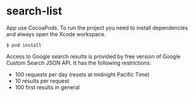 # search-list
App use CocoaPods. To run the project you need to install dependencies and always open the Xcode workspace.
```
$ pod install
```
Access to Google search results is provided by free version of Google Custom Search JSON API. It has the following restrictions:
- 100 requests per day (resets at midnight Pacific Time)
- 10 results per request
- 100 first results in general
